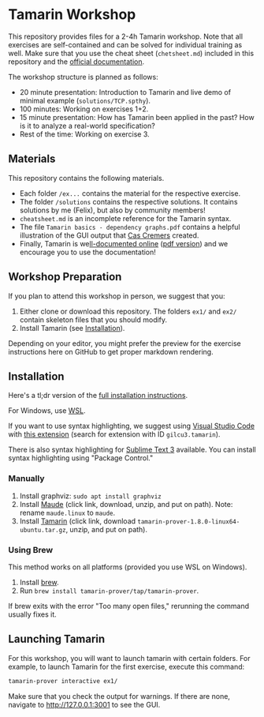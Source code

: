 # Tamarin Workshop

This repository provides files for a 2-4h Tamarin workshop.
Note that all exercises are self-contained and can be solved for individual training as well.
Make sure that you use the cheat sheet (`chetsheet.md`) included in this repository and the [official documentation](https://tamarin-prover.github.io/manual/master/book/001_introduction.html).

The workshop structure is planned as follows:

- 20 minute presentation: Introduction to Tamarin and live demo of minimal example (`solutions/TCP.spthy`).
- 100 minutes: Working on exercises 1+2.
- 15 minute presentation: How has Tamarin been applied in the past?
How is it to analyze a real-world specification?
- Rest of the time: Working on exercise 3.

## Materials

This repository contains the following materials.

- Each folder `/ex...` contains the material for the respective exercise.
- The folder `/solutions` contains the respective solutions.
It contains solutions by me (Felix), but also by community members!
- `cheatsheet.md` is an incomplete reference for the Tamarin syntax.
- The file `Tamarin basics - dependency graphs.pdf` contains a helpful illustration of the GUI output that [Cas Cremers](https://cispa.de/en/people/cas.cremers) created.
- Finally, Tamarin is we[ll-documented online](https://tamarin-prover.github.io/manual/master/book/001_introduction.html) ([pdf version](https://tamarin-prover.github.io/manual/master/tex/tamarin-manual.pdf)) and we encourage you to use the documentation!

## Workshop Preparation

If you plan to attend this workshop in person, we suggest that you:

1. Either clone or download this repository. The folders `ex1/` and `ex2/` contain skeleton files that you should modify.
2. Install Tamarin (see [Installation](#installation)).

Depending on your editor, you might prefer the preview for the exercise instructions here on GitHub to get proper markdown rendering.

## Installation

Here's a tl;dr version of the [full installation instructions](https://tamarin-prover.github.io/manual/master/book/002_installation.html).

For Windows, use [WSL](https://learn.microsoft.com/windows/wsl/install).

If you want to use syntax highlighting, we suggest using [Visual Studio Code](https://code.visualstudio.com/) with [this extension](https://marketplace.visualstudio.com/items?itemName=gilcu3.tamarin) (search for extension with ID `gilcu3.tamarin`).

There is also syntax highlighting for [Sublime Text 3](https://github.com/tamarin-prover/editor-sublime) available.
You can install syntax highlighting using "Package Control."

### Manually

1. Install graphviz: `sudo apt install graphviz`
2. Install [Maude](https://github.com/SRI-CSL/Maude/releases/tag/Maude3.3.1) (click link, download, unzip, and put on path). Note: rename `maude.linux` to `maude`.
3. Install [Tamarin](https://github.com/tamarin-prover/tamarin-prover/releases/tag/1.8.0) (click link, download `tamarin-prover-1.8.0-linux64-ubuntu.tar.gz`, unzip, and put on path).

### Using Brew

This method works on all platforms (provided you use WSL on Windows).

1. Install [brew](https://brew.sh/).
2. Run `brew install tamarin-prover/tap/tamarin-prover`.

If brew exits with the error "Too many open files," rerunning the command usually fixes it.

## Launching Tamarin

For this workshop, you will want to launch tamarin with certain folders.
For example, to launch Tamarin for the first exercise, execute this command:

```sh
tamarin-prover interactive ex1/
```

Make sure that you check the output for warnings.
If there are none, navigate to http://127.0.0.1:3001 to see the GUI.
